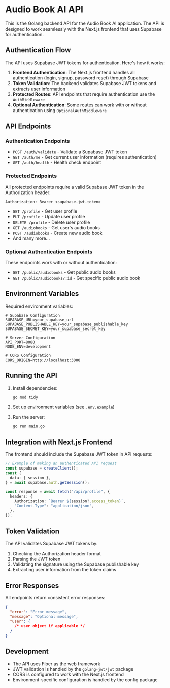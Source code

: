 # Audio Book AI API

This is the Golang backend API for the Audio Book AI application. The API is designed to work seamlessly with the Next.js frontend that uses Supabase for authentication.

## Authentication Flow

The API uses Supabase JWT tokens for authentication. Here's how it works:

1. **Frontend Authentication**: The Next.js frontend handles all authentication (login, signup, password reset) through Supabase
2. **Token Validation**: The backend validates Supabase JWT tokens and extracts user information
3. **Protected Routes**: API endpoints that require authentication use the `AuthMiddleware`
4. **Optional Authentication**: Some routes can work with or without authentication using `OptionalAuthMiddleware`

## API Endpoints

### Authentication Endpoints

- `POST /auth/validate` - Validate a Supabase JWT token
- `GET /auth/me` - Get current user information (requires authentication)
- `GET /auth/health` - Health check endpoint

### Protected Endpoints

All protected endpoints require a valid Supabase JWT token in the Authorization header:

```
Authorization: Bearer <supabase-jwt-token>
```

- `GET /profile` - Get user profile
- `PUT /profile` - Update user profile
- `DELETE /profile` - Delete user profile
- `GET /audiobooks` - Get user's audio books
- `POST /audiobooks` - Create new audio book
- And many more...

### Optional Authentication Endpoints

These endpoints work with or without authentication:

- `GET /public/audiobooks` - Get public audio books
- `GET /public/audiobooks/:id` - Get specific public audio book

## Environment Variables

Required environment variables:

```env
# Supabase Configuration
SUPABASE_URL=your_supabase_url
SUPABASE_PUBLISHABLE_KEY=your_supabase_publishable_key
SUPABASE_SECRET_KEY=your_supabase_secret_key

# Server Configuration
API_PORT=8080
NODE_ENV=development

# CORS Configuration
CORS_ORIGIN=http://localhost:3000
```

## Running the API

1. Install dependencies:

   ```bash
   go mod tidy
   ```

2. Set up environment variables (see `.env.example`)

3. Run the server:
   ```bash
   go run main.go
   ```

## Integration with Next.js Frontend

The frontend should include the Supabase JWT token in API requests:

```typescript
// Example of making an authenticated API request
const supabase = createClient();
const {
  data: { session },
} = await supabase.auth.getSession();

const response = await fetch("/api/profile", {
  headers: {
    Authorization: `Bearer ${session?.access_token}`,
    "Content-Type": "application/json",
  },
});
```

## Token Validation

The API validates Supabase JWT tokens by:

1. Checking the Authorization header format
2. Parsing the JWT token
3. Validating the signature using the Supabase publishable key
4. Extracting user information from the token claims

## Error Responses

All endpoints return consistent error responses:

```json
{
  "error": "Error message",
  "message": "Optional message",
  "user": {
    /* user object if applicable */
  }
}
```

## Development

- The API uses Fiber as the web framework
- JWT validation is handled by the `golang-jwt/jwt` package
- CORS is configured to work with the Next.js frontend
- Environment-specific configuration is handled by the config package
